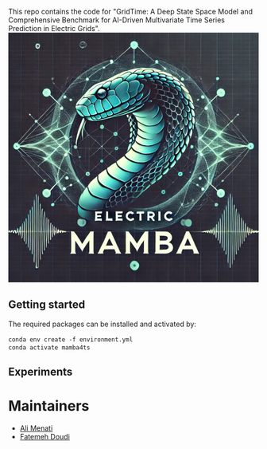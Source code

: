 This repo contains the code for "GridTime: A Deep State Space Model and Comprehensive Benchmark for AI-Driven Multivariate Time Series Prediction in Electric Grids".
![ElectricMamba](emamba.png)
## Getting started
The required packages can be installed and activated by:
```
conda env create -f environment.yml
conda activate mamba4ts
```
## Experiments

# Maintainers
* [Ali Menati](github.com/alimenati)
* [Fatemeh Doudi](https://fatemehdoudi.github.io/)

